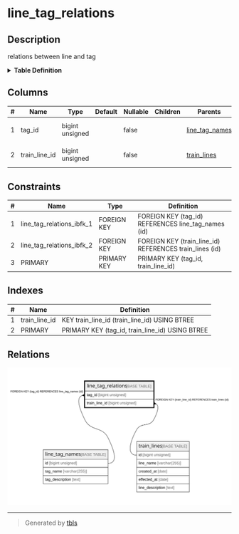 # line_tag_relations

## Description

relations between line and tag

<details>
<summary><strong>Table Definition</strong></summary>

```sql
CREATE TABLE `line_tag_relations` (
  `tag_id` bigint unsigned NOT NULL COMMENT 'tag id to set to line data',
  `train_line_id` bigint unsigned NOT NULL COMMENT 'line id to set the tag',
  PRIMARY KEY (`tag_id`,`train_line_id`),
  KEY `train_line_id` (`train_line_id`),
  CONSTRAINT `line_tag_relations_ibfk_1` FOREIGN KEY (`tag_id`) REFERENCES `line_tag_names` (`id`) ON DELETE CASCADE,
  CONSTRAINT `line_tag_relations_ibfk_2` FOREIGN KEY (`train_line_id`) REFERENCES `train_lines` (`id`) ON DELETE CASCADE
) ENGINE=InnoDB DEFAULT CHARSET=utf8mb4 COLLATE=utf8mb4_0900_ai_ci COMMENT='relations between line and tag'
```

</details>

## Columns

| # | Name | Type | Default | Nullable | Children | Parents | Comment |
| - | ---- | ---- | ------- | -------- | -------- | ------- | ------- |
| 1 | tag_id | bigint unsigned |  | false |  | [line_tag_names](line_tag_names.md) | tag id to set to line data |
| 2 | train_line_id | bigint unsigned |  | false |  | [train_lines](train_lines.md) | line id to set the tag |

## Constraints

| # | Name | Type | Definition |
| - | ---- | ---- | ---------- |
| 1 | line_tag_relations_ibfk_1 | FOREIGN KEY | FOREIGN KEY (tag_id) REFERENCES line_tag_names (id) |
| 2 | line_tag_relations_ibfk_2 | FOREIGN KEY | FOREIGN KEY (train_line_id) REFERENCES train_lines (id) |
| 3 | PRIMARY | PRIMARY KEY | PRIMARY KEY (tag_id, train_line_id) |

## Indexes

| # | Name | Definition |
| - | ---- | ---------- |
| 1 | train_line_id | KEY train_line_id (train_line_id) USING BTREE |
| 2 | PRIMARY | PRIMARY KEY (tag_id, train_line_id) USING BTREE |

## Relations

![er](line_tag_relations.svg)

---

> Generated by [tbls](https://github.com/k1LoW/tbls)
